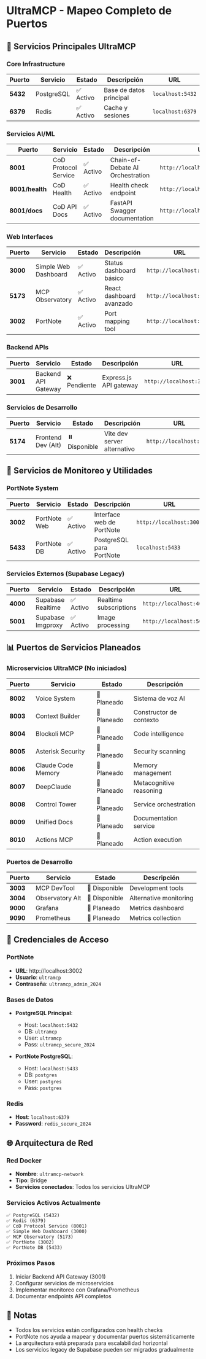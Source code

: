 # UltraMCP - Mapeo Completo de Puertos

## 🚀 Servicios Principales UltraMCP

### Core Infrastructure
| Puerto | Servicio | Estado | Descripción | URL |
|--------|----------|--------|-------------|-----|
| **5432** | PostgreSQL | ✅ Activo | Base de datos principal | `localhost:5432` |
| **6379** | Redis | ✅ Activo | Cache y sesiones | `localhost:6379` |

### Servicios AI/ML
| Puerto | Servicio | Estado | Descripción | URL |
|--------|----------|--------|-------------|-----|
| **8001** | CoD Protocol Service | ✅ Activo | Chain-of-Debate AI Orchestration | `http://localhost:8001` |
| **8001/health** | CoD Health | ✅ Activo | Health check endpoint | `http://localhost:8001/health` |
| **8001/docs** | CoD API Docs | ✅ Activo | FastAPI Swagger documentation | `http://localhost:8001/docs` |

### Web Interfaces
| Puerto | Servicio | Estado | Descripción | URL |
|--------|----------|--------|-------------|-----|
| **3000** | Simple Web Dashboard | ✅ Activo | Status dashboard básico | `http://localhost:3000` |
| **5173** | MCP Observatory | ✅ Activo | React dashboard avanzado | `http://localhost:5173` |
| **3002** | PortNote | ✅ Activo | Port mapping tool | `http://localhost:3002` |

### Backend APIs
| Puerto | Servicio | Estado | Descripción | URL |
|--------|----------|--------|-------------|-----|
| **3001** | Backend API Gateway | ❌ Pendiente | Express.js API gateway | `http://localhost:3001` |

### Servicios de Desarrollo
| Puerto | Servicio | Estado | Descripción | URL |
|--------|----------|--------|-------------|-----|
| **5174** | Frontend Dev (Alt) | ⏸️ Disponible | Vite dev server alternativo | `http://localhost:5174` |

## 🔧 Servicios de Monitoreo y Utilidades

### PortNote System
| Puerto | Servicio | Estado | Descripción | URL |
|--------|----------|--------|-------------|-----|
| **3002** | PortNote Web | ✅ Activo | Interface web de PortNote | `http://localhost:3002` |
| **5433** | PortNote DB | ✅ Activo | PostgreSQL para PortNote | `localhost:5433` |

### Servicios Externos (Supabase Legacy)
| Puerto | Servicio | Estado | Descripción | URL |
|--------|----------|--------|-------------|-----|
| **4000** | Supabase Realtime | ✅ Activo | Realtime subscriptions | `http://localhost:4000` |
| **5001** | Supabase Imgproxy | ✅ Activo | Image processing | `http://localhost:5001` |

## 📊 Puertos de Servicios Planeados

### Microservicios UltraMCP (No iniciados)
| Puerto | Servicio | Estado | Descripción |
|--------|----------|--------|-------------|
| **8002** | Voice System | 📝 Planeado | Sistema de voz AI |
| **8003** | Context Builder | 📝 Planeado | Constructor de contexto |
| **8004** | Blockoli MCP | 📝 Planeado | Code intelligence |
| **8005** | Asterisk Security | 📝 Planeado | Security scanning |
| **8006** | Claude Code Memory | 📝 Planeado | Memory management |
| **8007** | DeepClaude | 📝 Planeado | Metacognitive reasoning |
| **8008** | Control Tower | 📝 Planeado | Service orchestration |
| **8009** | Unified Docs | 📝 Planeado | Documentation service |
| **8010** | Actions MCP | 📝 Planeado | Action execution |

### Puertos de Desarrollo
| Puerto | Servicio | Estado | Descripción |
|--------|----------|--------|-------------|
| **3003** | MCP DevTool | 📝 Disponible | Development tools |
| **3004** | Observatory Alt | 📝 Disponible | Alternative monitoring |
| **9000** | Grafana | 📝 Planeado | Metrics dashboard |
| **9090** | Prometheus | 📝 Planeado | Metrics collection |

## 🔐 Credenciales de Acceso

### PortNote
- **URL**: http://localhost:3002
- **Usuario**: `ultramcp`
- **Contraseña**: `ultramcp_admin_2024`

### Bases de Datos
- **PostgreSQL Principal**: 
  - Host: `localhost:5432`
  - DB: `ultramcp`
  - User: `ultramcp`
  - Pass: `ultramcp_secure_2024`

- **PortNote PostgreSQL**:
  - Host: `localhost:5433`
  - DB: `postgres`
  - User: `postgres`
  - Pass: `postgres`

### Redis
- **Host**: `localhost:6379`
- **Password**: `redis_secure_2024`

## 🌐 Arquitectura de Red

### Red Docker
- **Nombre**: `ultramcp-network`
- **Tipo**: Bridge
- **Servicios conectados**: Todos los servicios UltraMCP

### Servicios Activos Actualmente
```
✅ PostgreSQL (5432)
✅ Redis (6379)  
✅ CoD Protocol Service (8001)
✅ Simple Web Dashboard (3000)
✅ MCP Observatory (5173)
✅ PortNote (3002)
✅ PortNote DB (5433)
```

### Próximos Pasos
1. Iniciar Backend API Gateway (3001)
2. Configurar servicios de microservicios
3. Implementar monitoreo con Grafana/Prometheus
4. Documentar endpoints API completos

## 📝 Notas
- Todos los servicios están configurados con health checks
- PortNote nos ayuda a mapear y documentar puertos sistemáticamente
- La arquitectura está preparada para escalabilidad horizontal
- Los servicios legacy de Supabase pueden ser migrados gradualmente